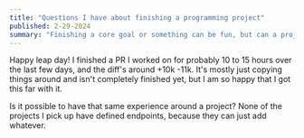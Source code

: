 ```yaml
---
title: "Questions I have about finishing a programming project"
published: 2-29-2024
summary: "Finishing a core goal or something can be fun, but can a project be finished?"
---
```


Happy leap day! I finished a PR I worked on for probably 10 to 15 hours over the last few days, and the diff's around +10k -11k. It's mostly just copying things around and isn't completely finished yet, but I am so happy that I got this far with it.

Is it possible to have that same experience around a project? None of the projects I pick up have defined endpoints, because they can just add whatever.
